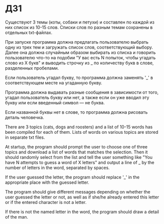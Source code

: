 # ДЗ1

Существуют 3 темы (коты, собаки и петухи) и составлен по каждой из них список из 10-15 слов. Списки слов по разным темам сохранены в отдельных txt-файлах.

При запуске программа должна предлагать пользователю выбрать одну из трех тем и загружать список слов, соответствующий выбору. Далее она должна случайным образом выбирать из списка и говорить пользователю что-то на подобии "У вас есть N попыток, чтобы угадать слово из X букв" и выводить строчку из _ по количеству букв в слове, разделенных пробелами.

Если пользователь угадал букву, то программа должна заменять '_' в соответствующем месте на угаданную букву.

Программа должна выдавать разные сообщения в зависимости от того, угадал пользователь букву или нет, а также если он уже вводил эту букву или если введенный символ — не буква.

Если названной буквы нет в слове, то программа должна рисовать деталь человечка.



There are 3 topics (cats, dogs and roosters) and a list of 10-15 words has been compiled for each of them. Lists of words on various topics are stored in separate txt files.

At startup, the program should prompt the user to choose one of three topics and download a list of words that matches the selection. Then it should randomly select from the list and tell the user something like "You have N attempts to guess a word of X letters" and output a line of _ by the number of letters in the word, separated by spaces.

If the user guessed the letter, the program should replace '_' in the appropriate place with the guessed letter.

The program should give different messages depending on whether the user guessed the letter or not, as well as if she/he already entered this letter or if the entered character is not a letter.

If there is not the named letter in the word, the program should draw a detail of the man.

